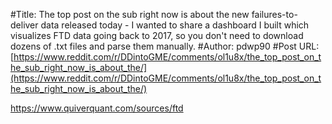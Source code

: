 #Title: The top post on the sub right now is about the new failures-to-deliver data released today - I wanted to share a dashboard I built which visualizes FTD data going back to 2017, so you don't need to download dozens of .txt files and parse them manually.
#Author: pdwp90
#Post URL: [https://www.reddit.com/r/DDintoGME/comments/ol1u8x/the_top_post_on_the_sub_right_now_is_about_the/](https://www.reddit.com/r/DDintoGME/comments/ol1u8x/the_top_post_on_the_sub_right_now_is_about_the/)


https://www.quiverquant.com/sources/ftd